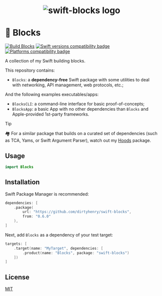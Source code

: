 <h1 align="center">
    <img 
        src="https://raw.githubusercontent.com/dirtyhenry/swift-blocks/main/swift-blocks.jpg"
        alt="swift-blocks logo">
</h1>

# 🧱 Blocks

[![Build Blocks](https://github.com/dirtyhenry/swift-blocks/actions/workflows/build.yml/badge.svg)](https://github.com/dirtyhenry/swift-blocks/actions/workflows/build.yml)
[![Swift versions compatibility badge](https://img.shields.io/endpoint?url=https%3A%2F%2Fswiftpackageindex.com%2Fapi%2Fpackages%2Fdirtyhenry%2Fswift-blocks%2Fbadge%3Ftype%3Dswift-versions)](https://swiftpackageindex.com/dirtyhenry/swift-blocks)
[![Platforms compatibility badge](https://img.shields.io/endpoint?url=https%3A%2F%2Fswiftpackageindex.com%2Fapi%2Fpackages%2Fdirtyhenry%2Fswift-blocks%2Fbadge%3Ftype%3Dplatforms)](https://swiftpackageindex.com/dirtyhenry/swift-blocks)

A collection of my Swift building blocks.

This repository contains:

- `Blocks`: a **dependency-free** Swift package with some utilities to deal with
  networking, API management, web protocols, etc.;

And the following examples executables/apps:

- `BlocksCLI`: a command-line interface for basic proof-of-concepts;
- `BlocksApp`: a basic App with no other dependencies than `Blocks` and
  Apple-provided 1st-party frameworks.

> [!TIP]
>
> 🏘️ For a similar package that builds on a curated set of dependencies (such as
> TCA, Yams, or Swift Argument Parser), watch out my [Hoods][hoods] package.

## Usage

```swift
import Blocks
```

## Installation

Swift Package Manager is recommended:

```swift
dependencies: [
    .package(
        url: "https://github.com/dirtyhenry/swift-blocks",
        from: "0.6.0"
    ),
]
```

Next, add `Blocks` as a dependency of your test target:

```swift
targets: [
    .target(name: "MyTarget", dependencies: [
        .product(name: "Blocks", package: "swift-blocks")
    ])
]
```

## License

[MIT](https://choosealicense.com/licenses/mit/)

[hoods]: https://github.com/dirtyhenry/swift-hoods

